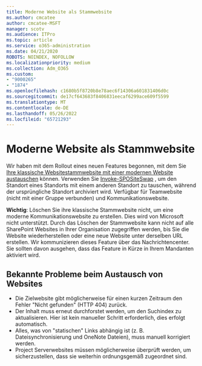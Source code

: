 ```yaml
---
title: Moderne Website als Stammwebsite
ms.author: cmcatee
author: cmcatee-MSFT
manager: scotv
ms.audience: ITPro
ms.topic: article
ms.service: o365-administration
ms.date: 04/21/2020
ROBOTS: NOINDEX, NOFOLLOW
ms.localizationpriority: medium
ms.collection: Adm_O365
ms.custom:
- "9000265"
- "1874"
ms.openlocfilehash: c1680b5f8720b8e78aec6f14306a601831406d0c
ms.sourcegitcommit: de17cf643683f8406831eecaf6299ace609f5599
ms.translationtype: MT
ms.contentlocale: de-DE
ms.lasthandoff: 05/26/2022
ms.locfileid: "65721293"
---
```

# <a name="modern-site-as-root-site"></a>Moderne Website als Stammwebsite

Wir haben mit dem Rollout eines neuen Features begonnen, mit dem Sie [Ihre klassische Websitestammwebsite mit einer modernen Website austauschen](https://docs.microsoft.com/sharepoint/modern-root-site) können. Verwenden Sie [Invoke-SPOSiteSwap](https://docs.microsoft.com/powershell/module/sharepoint-online/invoke-spositeswap?view=sharepoint-ps&preserve-view=true) , um den Standort eines Standorts mit einem anderen Standort zu tauschen, während der ursprüngliche Standort archiviert wird. Verfügbar für Teamwebsite (nicht mit einer Gruppe verbunden) und Kommunikationswebsite.

**Wichtig**: Löschen Sie ihre klassische Stammwebsite nicht, um eine moderne Kommunikationswebsite zu erstellen. Dies wird von Microsoft nicht unterstützt. Durch das Löschen der Stammwebsite kann nicht auf alle SharePoint Websites in Ihrer Organisation zugegriffen werden, bis Sie die Website wiederherstellen oder eine neue Website unter derselben URL erstellen. Wir kommunizieren dieses Feature über das Nachrichtencenter. Sie sollten davon ausgehen, dass das Feature in Kürze in Ihrem Mandanten aktiviert wird.

## <a name="known-issues-with-swapping-sites"></a>Bekannte Probleme beim Austausch von Websites
- Die Zielwebsite gibt möglicherweise für einen kurzen Zeitraum den Fehler "Nicht gefunden" (HTTP 404) zurück.
- Der Inhalt muss erneut durchforstet werden, um den Suchindex zu aktualisieren. Hier ist kein manueller Schritt erforderlich, dies erfolgt automatisch.
- Alles, was von "statischen" Links abhängig ist (z. B. Dateisynchronisierung und OneNote Dateien), muss manuell korrigiert werden.
- Project Serverwebsites müssen möglicherweise überprüft werden, um sicherzustellen, dass sie weiterhin ordnungsgemäß zugeordnet sind. 
